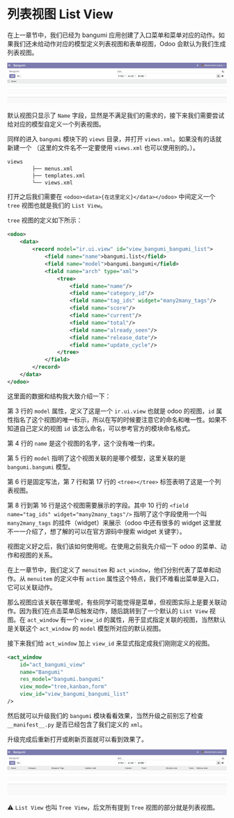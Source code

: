 # 列表视图 List View

在上一章节中，我们已经为 bangumi 应用创建了入口菜单和菜单对应的动作。如果我们还未给动作对应的模型定义列表视图和表单视图，Odoo 会默认为我们生成列表视图。

![list-view-1](../assets/images/list-view-1.png)

默认视图只显示了 `Name` 字段，显然是不满足我们的需求的，接下来我们需要尝试给对应的模型自定义一个列表视图。

同样的进入 `bangumi` 模块下的 `views` 目录，并打开 `views.xml`。如果没有的话就新建一个 （这里的文件名不一定要使用 `views.xml` 也可以使用别的。）。  

```
views
        ├── menus.xml
        ├── templates.xml
        └── views.xml
```

打开之后我们需要在 `<odoo><data>{在这里定义}</data></odoo>` 中间定义一个 `tree` 视图也就是我们的 `List View`。

`tree` 视图的定义如下所示：
```xml
<odoo>
    <data>
        <record model="ir.ui.view" id="view_bangumi_bangumi_list">
            <field name="name">bangumi.list</field>
            <field name="model">bangumi.bangumi</field>
            <field name="arch" type="xml">
                <tree>
                    <field name="name"/>
                    <field name="category_id"/>
                    <field name="tag_ids" widget="many2many_tags"/>
                    <field name="score"/>
                    <field name="current"/>
                    <field name="total"/>
                    <field name="already_seen"/>
                    <field name="release_date"/>
                    <field name="update_cycle"/>
                </tree>
            </field>
        </record>
    </data>
</odoo>
```

这里面的数据和结构我大致介绍一下：

第 3 行的 `model` 属性，定义了这是一个 `ir.ui.view` 也就是 odoo 的视图，`id` 属性指名了这个视图的唯一标示，所以在写的时候要注意它的命名和唯一性。如果不知道自己定义的视图 `id` 该怎么命名，可以参考官方的模块命名格式。

第 4 行的 `name` 是这个视图的名字，这个没有唯一约束。

第 5 行的 `model` 指明了这个视图关联的是哪个模型，这里关联的是 `bangumi.bangumi` 模型。

第 6 行是固定写法，第 7 行和第 17 行的 `<tree></tree>` 标签表明了这是一个列表视图。

第 8 行到第 16 行是这个视图需要展示的字段。其中 10 行的 `<field name="tag_ids" widget="many2many_tags"/>` 指明了这个字段使用一个叫 `many2many_tags` 的挂件（widget）来展示（odoo 中还有很多的 widget 这里就不一一介绍了，想了解的可以在官方源码中搜索 widget 关键字）。  

视图定义好之后，我们该如何使用呢。在使用之前我先介绍一下 odoo 的菜单、动作和视图的关系。  

在上一章节中，我们定义了 `menuitem` 和 `act_window`，他们分别代表了菜单和动作。从 `menuitem` 的定义中有 `action` 属性这个特点，我们不难看出菜单是入口，它可以关联动作。  

那么视图应该关联在哪里呢，有些同学可能觉得是菜单，但视图实际上是要关联动作。因为我们在点击菜单后触发动作，随后跳转到了一个默认的 `List View` 视图。在 `act_window` 有一个 `view_id` 的属性，用于显式指定关联的视图，当然默认是关联这个 `act_window` 的 `model` 模型所对应的默认视图。

接下来我们给 `act_window` 加上 `view_id` 来显式指定成我们刚刚定义的视图。  

```xml
<act_window
    id="act_bangumi_view"
    name="Bangumi"
    res_model="bangumi.bangumi"
    view_mode="tree,kanban,form"
    view_id="view_bangumi_bangumi_list"
/>
```

然后就可以升级我们的 `bangumi` 模块看看效果，当然升级之前别忘了检查 `__manifest__.py` 是否已经包含了我们定义的 `xml`。

升级完成后重新打开或刷新页面就可以看到效果了。

![list-view-2](../assets/images/list-view-2.png)

⚠️ `List View` 也叫 `Tree View`，后文所有提到 `Tree` 视图的部分就是列表视图。
